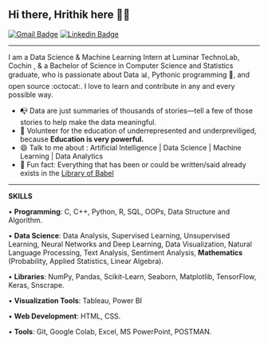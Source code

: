 
## Hi there, Hrithik here 👋🏼
[![Gmail Badge](https://img.shields.io/badge/-hrithikleo624@gmail.com-c14438?style=flat&logo=Gmail&logoColor=white)](mailto:hrithikleo624@gmail.com "Connect via Email")
[![Linkedin Badge](https://img.shields.io/badge/-Nandini%20Singh-0072b1?style=flat&logo=Linkedin&logoColor=white)](https://www.linkedin.com/in/hrithik-lal-606532223/ "Connect on LinkedIn")

---
I am a Data Science & Machine Learning Intern at Luminar TechnoLab, Cochin , & a  Bachelor of Science in Computer Science and Statistics graduate, who is passionate about Data :bar_chart:, Pythonic programming :snake:, and open source :octocat:. I love to learn and contribute in any and every possible way.

- 📭 Data are just summaries of thousands of stories—tell a few of those stories to help make the data meaningful.
- 💬 Volunteer for the education of underrepresented and underpreviliged, because **Education is very powerful.**
- 😄 Talk to me about : Artificial Intelligence | Data Science | Machine Learning | Data Analytics 
- 👾 Fun fact: Everything that has been or could be written/said already exists in the [Library of Babel](https://libraryofbabel.info/)
---
**SKILLS** 

• **Programming**: C, C++, Python, R, SQL, OOPs, Data Structure and Algorithm.

• **Data Science**: Data Analysis, Supervised Learning, Unsupervised Learning, Neural Networks and Deep Learning, Data 
Visualization, Natural Language Processing, Text Analysis, Sentiment Analysis, **Mathematics** (Probability, Applied Statistics, 
Linear Algebra).

• **Libraries**: NumPy, Pandas, Scikit-Learn, Seaborn, Matplotlib, TensorFlow, Keras, Snscrape. 

• **Visualization Tools**: Tableau, Power BI

• **Web Development**: HTML, CSS. 

• **Tools**: Git, Google Colab, Excel, MS PowerPoint, POSTMAN. 

